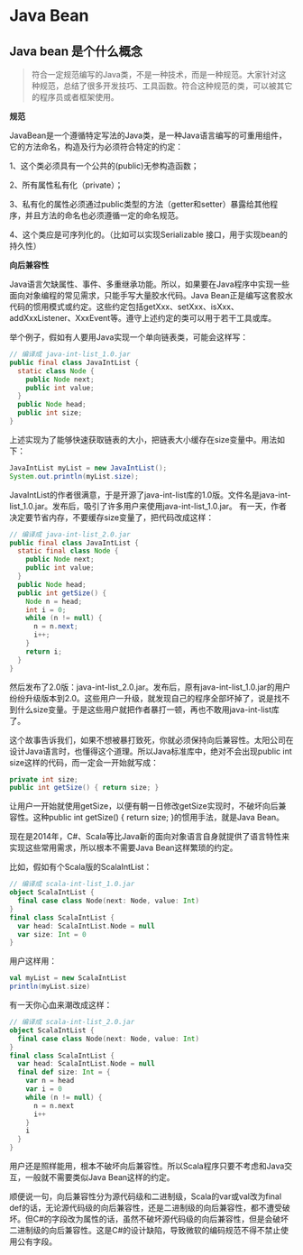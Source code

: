 # Java Bean

## Java bean 是个什么概念

> 符合一定规范编写的Java类，不是一种技术，而是一种规范。大家针对这种规范，总结了很多开发技巧、工具函数。符合这种规范的类，可以被其它的程序员或者框架使用。

**规范**

JavaBean是一个遵循特定写法的Java类，是一种Java语言编写的可重用组件，它的方法命名，构造及行为必须符合特定的约定：

1、这个类必须具有一个公共的(public)无参构造函数；

2、所有属性私有化（private）；

3、私有化的属性必须通过public类型的方法（getter和setter）暴露给其他程序，并且方法的命名也必须遵循一定的命名规范。

4、这个类应是可序列化的。（比如可以实现Serializable 接口，用于实现bean的持久性）

**向后兼容性**

Java语言欠缺属性、事件、多重继承功能。所以，如果要在Java程序中实现一些面向对象编程的常见需求，只能手写大量胶水代码。Java Bean正是编写这套胶水代码的惯用模式或约定。这些约定包括getXxx、setXxx、isXxx、addXxxListener、XxxEvent等。遵守上述约定的类可以用于若干工具或库。

举个例子，假如有人要用Java实现一个单向链表类，可能会这样写：

```java
// 编译成 java-int-list_1.0.jar
public final class JavaIntList {
  static class Node {
    public Node next;
    public int value;
  }
  public Node head;
  public int size;
}
```

上述实现为了能够快速获取链表的大小，把链表大小缓存在size变量中。用法如下：

```java
JavaIntList myList = new JavaIntList();
System.out.println(myList.size);
```

JavaIntList的作者很满意，于是开源了java-int-list库的1.0版。文件名是java-int-list_1.0.jar。发布后，吸引了许多用户来使用java-int-list_1.0.jar。
有一天，作者决定要节省内存，不要缓存size变量了，把代码改成这样：

```java
// 编译成 java-int-list_2.0.jar
public final class JavaIntList {
  static final class Node {
    public Node next;
    public int value;
  }
  public Node head;
  public int getSize() {
    Node n = head;
    int i = 0;
    while (n != null) {
      n = n.next;
      i++;
    }
    return i;
  }
}
```

然后发布了2.0版：java-int-list_2.0.jar。发布后，原有java-int-list_1.0.jar的用户纷纷升级版本到2.0。这些用户一升级，就发现自己的程序全部坏掉了，说是找不到什么size变量。于是这些用户就把作者暴打一顿，再也不敢用java-int-list库了。

这个故事告诉我们，如果不想被暴打致死，你就必须保持向后兼容性。太阳公司在设计Java语言时，也懂得这个道理。所以Java标准库中，绝对不会出现public int size这样的代码，而一定会一开始就写成：

```java
private int size;
public int getSize() { return size; }
```

让用户一开始就使用getSize，以便有朝一日修改getSize实现时，不破坏向后兼容性。这种public int getSize() { return size; }的惯用手法，就是Java Bean。

现在是2014年，C#、Scala等比Java新的面向对象语言自身就提供了语言特性来实现这些常用需求，所以根本不需要Java Bean这样繁琐的约定。

比如，假如有个Scala版的ScalaIntList：

```scala
// 编译成 scala-int-list_1.0.jar
object ScalaIntList {
  final case class Node(next: Node, value: Int)
}
final class ScalaIntList {
  var head: ScalaIntList.Node = null
  var size: Int = 0
}
```

用户这样用：

```scala
val myList = new ScalaIntList
println(myList.size)
```

有一天你心血来潮改成这样：

```scala
// 编译成 scala-int-list_2.0.jar
object ScalaIntList {
  final case class Node(next: Node, value: Int)
}
final class ScalaIntList {
  var head: ScalaIntList.Node = null
  final def size: Int = {
    var n = head
    var i = 0
    while (n != null) {
      n = n.next
      i++
    }
    i
  }
}
```

用户还是照样能用，根本不破坏向后兼容性。所以Scala程序只要不考虑和Java交互，一般就不需要类似Java Bean这样的约定。

顺便说一句，向后兼容性分为源代码级和二进制级，Scala的var或val改为final def的话，无论源代码级的向后兼容性，还是二进制级的向后兼容性，都不遭受破坏。但C#的字段改为属性的话，虽然不破坏源代码级的向后兼容性，但是会破坏二进制级的向后兼容性。这是C#的设计缺陷，导致微软的编码规范不得不禁止使用公有字段。